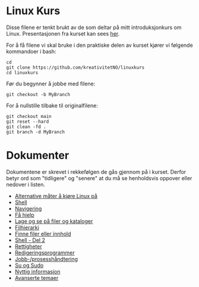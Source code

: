 # Linux Kurs

Disse filene er tenkt brukt av de som deltar på mitt introduksjonkurs om Linux. Presentasjonen fra kurset kan sees [her](Presentasjon.pdf).

For å få filene vi skal bruke i den praktiske delen av kurset kjører vi følgende kommandoer i bash:

    cd
    git clone https://github.com/kreativitetNO/linuxkurs
    cd linuxkurs

Før du begynner å jobbe med filene:

    git checkout -b MyBranch

For å nullstille tilbake til originalfilene:

    git checkout main
    git reset --hard
    git clean -fd .
    git branch -d MyBranch

# Dokumenter

Dokumentene er skrevet i rekkefølgen de gås gjennom på i kurset. Derfor betyr ord som "tidligere" og "senere" at du må se henholdsvis oppover eller nedover i listen.

- [Alternative måter å kjøre Linux på](Dokumenter/KjoereLinux.MD)
- [Shell](Dokumenter/Shell.MD)
- [Navigering](Dokumenter/Navigering.MD)
- [Få hjelp](Dokumenter/Hjelp.MD)
- [Lage og se på filer og kataloger](Dokumenter/LageFiler.MD)
- [Filhierarki](Dokumenter/FilHierarki.MD)
- [Finne filer eller innhold](Dokumenter/FinneTing.MD)
- [Shell - Del 2](Dokumenter/Shell2.MD)
- [Rettigheter](Dokumenter/Rettigheter.MD)
- [Redigeringsprogrammer](Dokumenter/Editors.MD)
- [Jobb-/prosesshåndtering](Dokumenter/Processes.MD)
- [Su og Sudo](Dokumenter/Sudo.MD)
- [Nyttig informasjon](Dokumenter/NyttigInfo.MD)
- [Avanserte temaer](Dokumenter/Avansert.MD)
